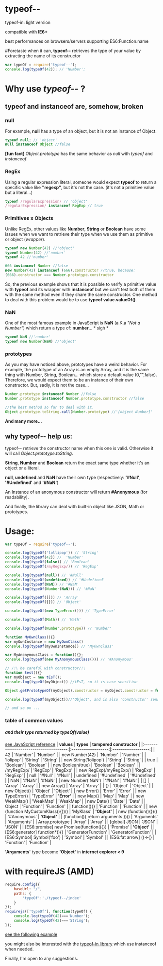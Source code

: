 # typeof--
typeof-in: light version

compatible with **IE6+**

best performances on browsers/servers supporting ES6:Function.name

#Foretaste
when it can, **typeof--**  retrieves the type of your value by extracting the name of its constructor
```js
var typeOf = require('typeof--');
console.log(typeOf(42)); // 'Number';
```

# Why use *typeof--* ? 
## typeof and instanceof are, somehow, broken
### null
For example, **null** has a type of an object, but it is not an instance of Object.
```js
typeof null; // 'object'
null instanceof Object //false
``` 
**\[fun fact\]** *Object.prototype* has the same behavior as *null* with *typeof* and *instanceof*

### RegEx
Using a regular expression literal, someone would expect **typeof** to return a specific value like **"regexp"**, but it's not the case. (it's not a primitive value but a literal...)
```js
typeof /regularExpression/ // 'object'
/regularExpression/ instanceof RegExp // true
```
### Primitives x Objects
Unlike RegEx, other values like **Number**, **String** or **Boolean** have some issues when we want to retrieve their type when we use them as primitive or object (*wrapper*).
```js
typeof new Number(42) //'object'
typeof Number(42) //'number'
typeof 42 //'number'

666 instanceof Number //false
new Number(42) instanceof (666).constructor //true, because:
(666).constructor === Number.prototype.constructor
```
So, the previous example shows that it is possible to verify a primitive value with **typeof** and its wrapper with **instanceof** but we can't test both of them with the same method even if they share the same constructor. One method to deal with this problem would be to use **typeof value.valueOf()**.

### NaN
One of the most famous example in JavaScript is **NaN** (a.K.a *"Not a Number"*) which return a type of: **number**... \* sigh \*
```js
typeof NaN //'number'
typeof new Number(NaN) //'object'
```

### prototypes
As you may have noticed above, prototypes have a weird behavior. For example, the prototype of an Array is an empty Array, and it is the same thing with Number, String, Boolean... which store a default value (0,"",false). Therefore, we would expect them to be an instance of their own constructor. But, sadly, it is not the case... 
```js
Number.prototype instanceof Number //false
Number.prototype instanceof Number.prototype.constructor //false

//the best method so far to deal with it.
Object.prototype.toString.call(Number.prototype) //'[object Number]'
```

**And many more...** 

## why typeof-- help us:

typeof-- retrieve the constructor name when this one is valid. Otherwise it will call *Object.prototype.toString*. 

**String**, **Number** and **Boolean** return the exact same type whether it's an object or a literal.

**null**, **undefined** and **NaN** have their own type (respectively: **'#Null'**, **'#Undefined'** and **'#NaN'**)

An Instance of an anonymous constructor will return **#Anonymous** (for readability).

And finally, the library can deal with built-in object like JSON, Math or prototypes.

# Usage:
```js
var typeOf = require('typeof--');

console.log(typeOf('lollipop')) // 'String'
console.log(typeOf(42)) //  'Number'
console.log(typeOf(false)) // 'Boolean'
console.log(typeOf(/myRegExp/)) // 'RegExp'

console.log(typeOf(null)) // '#Null'
console.log(typeOf(undefined)) // '#Undefined'
console.log(typeOf(NaN)) // '#NaN'
console.log(typeOf(Number(NaN))) // '#NaN'

console.log(typeOf([])) // 'Array'
console.log(typeOf({})) // 'Object'

console.log(typeOf(new TypeError())) // 'TypeError'

console.log(typeOf(Math)) // 'Math'

console.log(typeOf(Number.prototype)) // 'Number'

function MyOwnClass(){}
var myOwnInstance = new MyOwnClass()
console.log(typeOf(myOwnInstance)) // 'MyOwnClass'

var MyAnonymousClass = function(){}; 
console.log(typeOf(new MyAnonymousClass())) // '#Anonymous'

// /!\ be careful with constructor/!\
function test(){}
var myObject = new tEsT();
console.log(typeOf(myObject)) //tEsT, so it is case sensitive

Object.getPrototypeOf(myObject).constructor = myObject.constructor = function hacked(){}; //tampered constructor

console.log(typeOf(myObject))//'Object', and is also 'constructor' sensitive

// and so on ...
```

### table of common values
##### and their type returned by typeOf(value)
[see JavaScript reference](https://developer.mozilla.org/en-US/docs/Web/JavaScript/Reference/Global_Objects)
|                **values**               |      **types**      |  **tampered constructor** |
|:---------------------------------------:|:-------------------:|:-------------------:|
|                    42                   |       'Number'      |       'Number'      | 
|              new Number(42)             |       'Number'      |       'Number'      | 
|                'lolipop'                |       'String'      |       'String'      |
|           new String('lolipop')         |       'String'      |       'String'      |
|                   true                  |      'Boolean'      |      'Boolean'      |
|              new Boolean(true)          |      'Boolean'      |      'Boolean'      |
|                /myRegExp/               |       'RegExp'      |       'RegExp'      |
|          new RegExp(/myRegExp/)         |       'RegExp'      |       'RegExp'      |
|                   null                  |       '#Null'       |       '#Null'       |
|                undefined                |     '#Undefined'    |     '#Undefined'    |
|                   NaN                   |       '#NaN'        |       '#NaN'        |
|             new Number('NaN')           |       '#NaN'        |       '#NaN'        |
|                    []                   |       'Array'       |       'Array'       |
|               new Array()               |       'Array'       |       'Array'       |
|                    {}                   |       'Object'      |       'Object'      |
|               new Object()              |       'Object'      |       'Object'      |
|               new Error()               |       'Error'       |       'Error'       |
|             new TypeError()             |     'TypeError'     |     **'Error'**     |
|               new Map()                 |        'Map'        |        'Map'        |
|             new WeakMap()               |       'WeakMap'     |       'WeakMap'     |
|                new Date()               |        'Date'       |        'Date'       |
|                  Object                 |      'Function'     |      'Function'     |
|               function(){}              |      'Function'     |      'Function'     |
|    new (function MyCustomKlass(){})()   |      'MyKlass'      |     **'Object'**    |
|           new (function(){})()          |     '#Anonymous'    |     **'Object'**    |
|    (function(){ return arguments })()   |      'Arguments'    |      'Arguments'    | 
|           Array.prototype               |       'Array'       |       'Array'       | 
| [global] JSON                           |        'JSON'       |        'JSON'       |
| [ES6:promise] new Promise(function(){}) |      'Promise'      |     **'Object'**    |
| [ES6:generator] function*(){}           | 'GeneratorFunction' | 'GeneratorFunction' |
| [ES6:Symbol] Symbol('foo')              |       'Symbol'      |       'Symbol'      |
| [ES6:fat arrow] \()=>{}                 |      'Function'     |      'Function'     |

**'Arguments'** type become **'Object'** in **internet explorer < 9**

# with requireJS (AMD)
```js
require.config({
    baseUrl: "/",
    paths: {
        'typeOf':'./typeof--/index'
    }
});
requirejs(['typeOf'], function(typeOf) {
    console.log(typeOf(42)==='Number');
    console.log(typeOf(42)==='String');
});
```
[see the following example](https://github.com/d-mon-/typeof--/tree/master/example)

you might also be interested with the [typeof-in library](https://www.npmjs.com/package/typeof-in) which use instanceof when needed.

Finally, I'm open to any suggestions.


